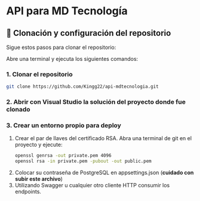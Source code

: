 # API para MD Tecnología

## :wrench: Clonación y configuración del repositorio

Sigue estos pasos para clonar el repositorio:

Abre una terminal y ejecuta los siguientes comandos:

### 1. Clonar el repositorio

```bash
git clone https://github.com/Kingg22/api-mdtecnologia.git
```

### 2. Abrir con Visual Studio la solución del proyecto donde fue clonado

### 3. Crear un entorno propio para deploy

1. Crear el par de llaves del certificado RSA. Abra una terminal de git en el proyecto y ejecute:
   ```bash
   openssl genrsa -out private.pem 4096
   openssl rsa -in private.pem -pubout -out public.pem
   ```
2. Colocar su contraseña de PostgreSQL en appsettings.json (**cuidado con subir este archivo**)
3. Utilizando Swagger u cualquier otro cliente HTTP consumir los endpoints.
